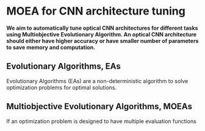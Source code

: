 # MOEA for CNN architecture tuning

__We aim to automatically tune optical CNN architectures for different tasks using Multiobjective Evolutionary Algorithm. An optical CNN architecture should either have higher accuracy or have smaller number of parameters to save memory and computation.__

## Evolutionary Algorithms, EAs
Evolutionary Algorithms (EAs) are a non-deterministic algorithm to solve optimization problems for optimal solutions.

## Multiobjective Evolutionary Algorithms, MOEAs
If an optimization problem is designed to have multiple evaluation functions
